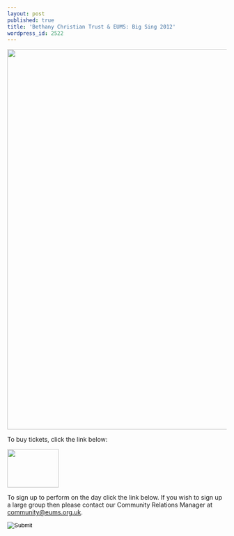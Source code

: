 ```yaml
---
layout: post
published: true
title: 'Bethany Christian Trust & EUMS: Big Sing 2012'
wordpress_id: 2522
---
```


<a title="buy tickets online" href="http://www.ticketsource.co.uk/event/27964"> <img src="{{ site.external_assets }}/posters/20121103_bethanybigsing.jpg" alt="" width="620" height="872" /></a>

To buy tickets, click the link below:

<a title="buy tickets online" href="http://www.ticketsource.co.uk/event/27964"> <img src="http://www.ticketsource.co.uk/images/buyTickets/buyTickets-medium.png" alt="" width="118" height="88" border="0" /></a>

To sign up to perform on the day click the link below. If you wish to sign up a large group then please contact our Community Relations Manager at <a title="Email us" href="mailto:community@eums.org.uk" target="_blank">community@eums.org.uk</a>.

<a title="Sign up here..." href="http://www.ticketsource.co.uk/event/27961" target="_blank"><input id="em_foot" onmouseover="src='http://eums.eusa.ed.ac.uk/wp-content/uploads/build/buttons/bigsing_on.png';" onmouseout="src='http://eums.eusa.ed.ac.uk/wp-content/uploads/build/buttons/bigsing_off.png';" type="image" name="em_foot" src="http://eums.eusa.ed.ac.uk/wp-content/uploads/build/buttons/bigsing_off.png" /></a>
